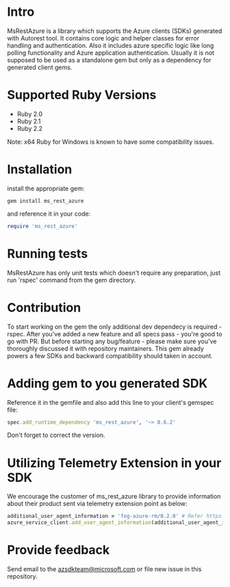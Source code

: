 # Intro

MsRestAzure is a library which supports the Azure clients (SDKs) generated with Autorest tool. It contains core logic and helper classes for error handling and authentication. Also it includes azure specific logic like long polling functionality and Azure application authentication. Usually it is not supposed to be used as a standalone gem but only as a dependency for generated client gems.

# Supported Ruby Versions

* Ruby 2.0
* Ruby 2.1
* Ruby 2.2

Note: x64 Ruby for Windows is known to have some compatibility issues.

# Installation

install the appropriate gem:

```
gem install ms_rest_azure
```

and reference it in your code:

```Ruby
require 'ms_rest_azure'
```

# Running tests

MsRestAzure has only unit tests which doesn't require any preparation, just run 'rspec' command from the gem directory.

# Contribution

To start working on the gem the only additional dev dependecy is required - rspec. After you've added a new feature and all specs pass - you're good to go with PR. But before starting any bug/feature - please make sure you've thoroughly discussed it with repository maintainers. This gem already powers a few SDKs and backward compatibility should taken in account.

# Adding gem to you generated SDK

Reference it in the gemfile and also add this line to your client's gemspec file:

```ruby
spec.add_runtime_dependency 'ms_rest_azure', '~> 0.6.2'
```
Don't forget to correct the version.

# Utilizing Telemetry Extension in your SDK

We encourage the customer of ms_rest_azure library to provide information about their product sent via telemetry extension point as below:

```ruby
additional_user_agent_information = 'fog-azure-rm/0.2.0' # Refer https://github.com/Azure/azure-sdk-for-ruby/issues/517 for more info.
azure_service_client.add_user_agent_information(additional_user_agent_information)
```


# Provide feedback

Send email to the azsdkteam@microsoft.com or file new issue in this repository.
